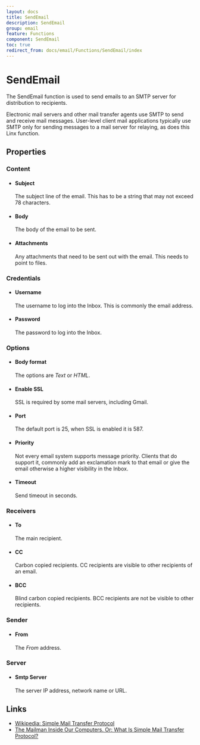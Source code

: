 ```yaml
---
layout: docs
title: SendEmail
description: SendEmail
group: email
feature: Functions
component: SendEmail
toc: true
redirect_from: docs/email/Functions/SendEmail/index
---
```

SendEmail
=========

The SendEmail function is used to send emails to an SMTP server for distribution
to recipients.

Electronic mail servers and other mail transfer agents use SMTP to send
and receive mail messages. User-level client mail applications typically
use SMTP only for sending messages to a mail server for relaying, as
does this Linx function.

Properties
----------

### Content

- #### Subject

    The subject line of the email. This has to be a string that may not
    exceed 78 characters.

- #### Body

    The body of the email to be sent.

- #### Attachments

    Any attachments that need to be sent out with the email. This needs
    to point to files.

### Credentials

-  #### Username

    The username to log into the Inbox. This is commonly the email
    address.

-  #### Password

    The password to log into the Inbox.

### Options

-  #### Body format

    The options are *Text* or *HTML*.

-  #### Enable SSL

    SSL is required by some mail servers, including Gmail.

-  #### Port

    The default port is 25, when SSL is enabled it is 587.

-  #### Priority

    Not every email system supports message priority. Clients that do
    support it, commonly add an exclamation mark to that email or give
    the email otherwise a higher visibility in the Inbox.

-  #### Timeout

    Send timeout in seconds.

### Receivers

-  #### To

    The main recipient.

- #### CC

    Carbon copied recipients. CC recipients are visible to other
    recipients of an email.

- #### BCC

    Blind carbon copied recipients. BCC recipients are not be visible to
    other recipients.

### Sender

-  #### From

    The *From* address.

### Server

-  #### Smtp Server

    The server IP address, network name or URL.

Links
-----

- [Wikipedia: Simple Mail Transfer Protocol](http://en.wikipedia.org/wiki/Simple_Mail_Transfer_Protocol)
- [The Mailman Inside Our Computers. Or: What Is Simple Mail Transfer Protocol?](http://whatismyipaddress.com/smtp)
